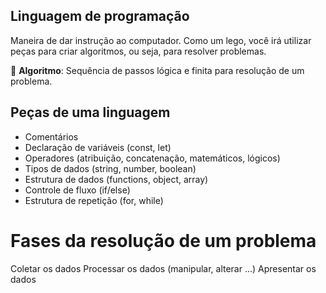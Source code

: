 ## Linguagem de programação

Maneira de dar instrução ao computador.
Como um lego, você irá utilizar peças para criar algoritmos, ou seja, para resolver problemas.

🔧 **Algoritmo**: Sequência de passos lógica e finita para resolução de um problema.

## Peças de uma linguagem

- Comentários
- Declaração de variáveis (const, let)
- Operadores (atribuição, concatenação, matemáticos, lógicos)
- Tipos de dados (string, number, boolean)
- Estrutura de dados (functions, object, array)
- Controle de fluxo (if/else)
- Estrutura de repetição (for, while)

# Fases da resolução de um problema

Coletar os dados 
Processar os dados (manipular, alterar ...)
Apresentar os dados